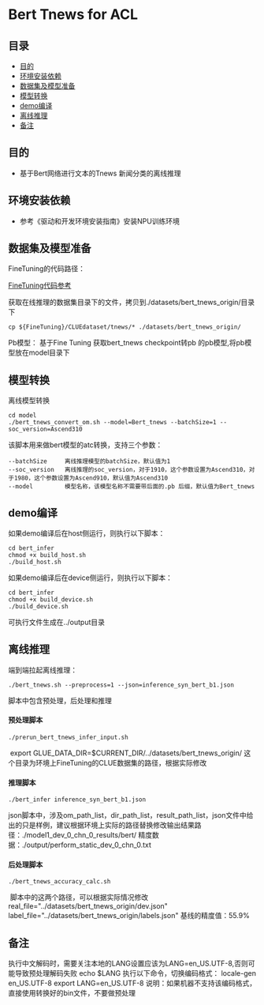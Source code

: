 # Bert Tnews for ACL

## 目录

* [目的](#目的)
* [环境安装依赖](#环境安装依赖)
* [数据集及模型准备](#数据集及模型准备)
* [模型转换](#模型转换)
* [demo编译](#demo编译)
* [离线推理](#离线推理)
* [备注](#备注)

## 目的

- 基于Bert网络进行文本的Tnews 新闻分类的离线推理

  

## 环境安装依赖

- 参考《驱动和开发环境安装指南》安装NPU训练环境




## 数据集及模型准备

FineTuning的代码路径：

[FineTuning代码参考](https://github.com/Ascend/modelzoo/tree/master/built-in/TensorFlow/Official/nlp/BertTnews_for_TensorFlow)

获取在线推理的数据集目录下的文件，拷贝到./datasets/bert_tnews_origin/目录下

```
cp ${FineTuning}/CLUEdataset/tnews/* ./datasets/bert_tnews_origin/
```

Pb模型：
基于Fine Tuning 获取bert_tnews checkpoint转pb 的pb模型,将pb模型放在model目录下



## 模型转换

离线模型转换

```
cd model
./bert_tnews_convert_om.sh --model=Bert_tnews --batchSize=1 --soc_version=Ascend310
```

该脚本用来做bert模型的atc转换，支持三个参数：

```
--batchSize     离线推理模型的batchSize，默认值为1
--soc_version   离线推理的soc_version，对于1910，这个参数设置为Ascend310，对于1980，这个参数设置为Ascend910，默认值为Ascend310
--model         模型名称，该模型名称不需要带后面的.pb 后缀，默认值为Bert_tnews
```



## demo编译

如果demo编译后在host侧运行，则执行以下脚本：

```
cd bert_infer
chmod +x build_host.sh
./build_host.sh
```

如果demo编译后在device侧运行，则执行以下脚本：

```
cd bert_infer
chmod +x build_device.sh
./build_device.sh
```


  可执行文件生成在../output目录

## 离线推理

端到端拉起离线推理：

```
./bert_tnews.sh --preprocess=1 --json=inference_syn_bert_b1.json
```

脚本中包含预处理，后处理和推理

#### 预处理脚本

```
./prerun_bert_tnews_infer_input.sh
```


​     export GLUE_DATA_DIR=$CURRENT_DIR/../datasets/bert_tnews_origin/  这个目录为环境上FineTuning的CLUE数据集的路径，根据实际修改

#### 推理脚本

```
./bert_infer inference_syn_bert_b1.json
```

​    json脚本中，涉及om_path_list，dir_path_list，result_path_list，json文件中给出的只是样例，建议根据环境上实际的路径替换修改
​    输出结果路径：./model1_dev_0_chn_0_results/bert/
​    精度数据：./output/perform_static_dev_0_chn_0.txt

#### 后处理脚本

```
./bert_tnews_accuracy_calc.sh
```

​    脚本中的这两个路径，可以根据实际情况修改
​    real_file="../datasets/bert_tnews_origin/dev.json"
​    label_file="../datasets/bert_tnews_origin/labels.json"
​    基线的精度值：55.9%

## 备注

执行中文解码时，需要关注本地的LANG设置应该为LANG=en_US.UTF-8,否则可能导致预处理解码失败
echo $LANG
执行以下命令，切换编码格式：
locale-gen en_US.UTF-8
export LANG=en_US.UTF-8
说明：如果机器不支持该编码格式，直接使用转换好的bin文件，不要做预处理